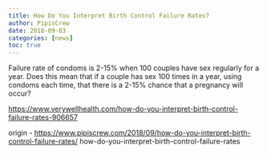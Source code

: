```yaml
---
title: How Do You Interpret Birth Control Failure Rates?
author: PipisCrew
date: 2018-09-03
categories: [news]
toc: true
---
```


Failure rate of condoms is 2-15% when 100 couples have sex regularly for a year. Does this mean that if a couple has sex 100 times in a year, using condoms each time, that there is a 2-15% chance that a pregnancy will occur?

https://www.verywellhealth.com/how-do-you-interpret-birth-control-failure-rates-906657

origin - https://www.pipiscrew.com/2018/09/how-do-you-interpret-birth-control-failure-rates/ how-do-you-interpret-birth-control-failure-rates